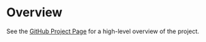 # Overview

See the [GitHub Project Page](https://pat-coady.github.io/rnn/) for a high-level overview of the project.
